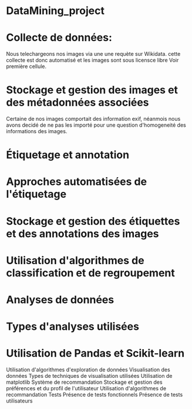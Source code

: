 # DataMining_project

# Collecte de données:
Nous telechargeons nos images via une une requète sur Wikidata. cette collecte est donc automatisé et les images sont sous licensce libre 
Voir première cellule.


# Stockage et gestion des images et des métadonnées associées
Certaine de nos images comportait des information exif, néanmois nous avons decidé de ne pas les importé pour une question d'homogeneité des informations des images.


# Étiquetage et annotation


# Approches automatisées de l'étiquetage
# Stockage et gestion des étiquettes et des annotations des images
# Utilisation d'algorithmes de classification et de regroupement
# Analyses de données
# Types d'analyses utilisées
# Utilisation de Pandas et Scikit-learn
Utilisation d'algorithmes d'exploration de données
Visualisation des données
Types de techniques de visualisation utilisées
Utilisation de matplotlib
Système de recommandation
Stockage et gestion des préférences et du profil de l'utilisateur
Utilisation d'algorithmes de recommandation
Tests
Présence de tests fonctionnels
Présence de tests utilisateurs
